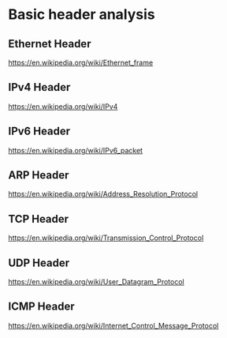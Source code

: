 Basic header analysis
===

## Ethernet Header
https://en.wikipedia.org/wiki/Ethernet_frame

## IPv4 Header
https://en.wikipedia.org/wiki/IPv4

## IPv6 Header
https://en.wikipedia.org/wiki/IPv6_packet

## ARP Header
https://en.wikipedia.org/wiki/Address_Resolution_Protocol

## TCP Header
https://en.wikipedia.org/wiki/Transmission_Control_Protocol

## UDP Header
https://en.wikipedia.org/wiki/User_Datagram_Protocol

## ICMP Header
https://en.wikipedia.org/wiki/Internet_Control_Message_Protocol
